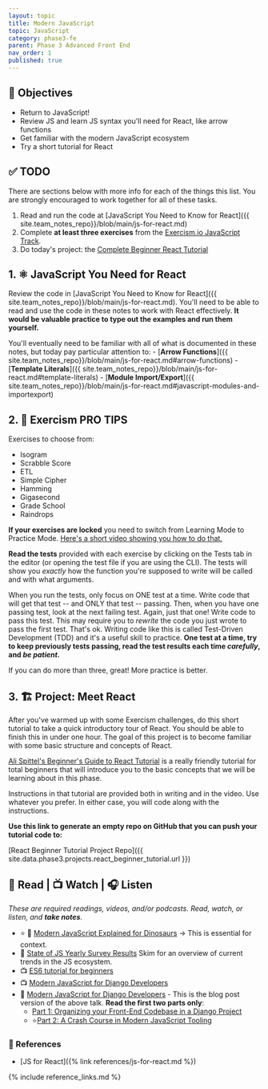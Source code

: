 ```yaml
---
layout: topic
title: Modern JavaScript
topic: JavaScript
category: phase3-fe
parent: Phase 3 Advanced Front End
nav_order: 1
published: true
---
```



## 🎯 Objectives

- Return to JavaScript!
- Review JS and learn JS syntax you'll need for React, like arrow functions
- Get familiar with the modern JavaScript ecosystem
- Try a short tutorial for React

## ✅ TODO

There are sections below with more info for each of the things this list. You are strongly encouraged to work together for all of these tasks.

1. Read and run the code at [JavaScript You Need to Know for React]({{ site.team_notes_repo}}/blob/main/js-for-react.md)
2. Complete **at least three exercises** from the [Exercism.io JavaScript Track](https://exercism.org/tracks/javascript). 
3. Do today's project: the [Complete Beginner React Tutorial](https://welearncode.com/beginners-guide-react-2020/)

## 1. ⚛️ JavaScript You Need for React 

Review the code in [JavaScript You Need to Know for React]({{ site.team_notes_repo}}/blob/main/js-for-react.md). You'll need to be able to read and use the code in these notes to work with React effectively. **It would be valuable practice to type out the examples and run them yourself.**

You'll eventually need to be familiar with all of what is documented in these notes, but today pay particular attention to:
     - [**Arrow Functions**]({{ site.team_notes_repo}}/blob/main/js-for-react.md#arrow-functions)
     - [**Template Literals**]({{ site.team_notes_repo}}/blob/main/js-for-react.md#template-literals)
     - [**Module Import/Export**]({{ site.team_notes_repo}}/blob/main/js-for-react.md#javascript-modules-and-importexport)

## 2. 💫 Exercism PRO TIPS

Exercises to choose from:

- Isogram
- Scrabble Score
- ETL
- Simple Cipher
- Hamming
- Gigasecond
- Grade School
- Raindrops

**If your exercises are locked** you need to switch from Learning Mode to Practice Mode. [Here's a short video showing you how to do that.](https://www.loom.com/share/ad7209af2267427889c98699f0694d11)

**Read the tests** provided with each exercise by clicking on the Tests tab in the editor (or opening the test file if you are using the CLI). The tests will show you _exactly_ how the function you're supposed to write will be called and with what arguments.

When you run the tests, only focus on ONE test at a time. Write code that will get that test -- and ONLY that test -- passing. Then, when you have one passing test, look at the next failing test. Again, just that one! Write code to pass this test. This may require you to _rewrite_ the code you just wrote to pass the first test. That's ok. Writing code like this is called Test-Driven Development (TDD) and it's a useful skill to practice. **One test at a time, try to keep previously tests passing, read the test results each time _carefully_, and _be patient_.**

If you can do more than three, great! More practice is better.

## 3. 🏗️ Project: Meet React

After you've warmed up with some Exercism challenges, do this short tutorial to take a quick introductory tour of React. You should be able to finish this in under one hour. The goal of this project is to become familiar with some basic structure and concepts of React.

[Ali Spittel's Beginner's Guide to React Tutorial](https://welearncode.com/beginners-guide-react-2020/) is a really friendly tutorial for total beginners that will introduce you to the basic concepts that we will be learning about in this phase.

Instructions in that tutorial are provided both in writing and in the video. Use whatever you prefer. In either case, you will code along with the instructions.

**Use this link to generate an empty repo on GitHub that you can push your tutorial code to:**

[React Beginner Tutorial Project Repo]({{ site.data.phase3.projects.react_beginner_tutorial.url }})

## 📖 Read | 📺 Watch | 🎧 Listen

_These are required readings, videos, and/or podcasts. Read, watch, or listen, and **take notes**._

- ⭐ 📖 [Modern JavaScript Explained for Dinosaurs](https://medium.com/the-node-js-collection/modern-javascript-explained-for-dinosaurs-f695e9747b70) -> This is essential for context.
- 📖 [State of JS Yearly Survey Results](https://stateofjs.com/en-US) Skim for an overview of current trends in the JS ecosystem.
- 📺 [ES6 tutorial for beginners](https://www.youtube.com/watch?v=WZQc7RUAg18)
- 📺 [Modern JavaScript for Django Developers](https://2021.djangocon.us/talks/modern-javascript-for-django-developers/)
- 📖 [Modern JavaScript for Django Developers](https://www.saaspegasus.com/guides/modern-javascript-for-django-developers/) - This is the blog post version of the above talk. **Read the first two parts only**:
    - [Part 1: Organizing your Front-End Codebase in a Django Project](https://www.saaspegasus.com/guides/modern-javascript-for-django-developers/client-server-architectures/)
    - ⭐[Part 2: A Crash Course in Modern JavaScript Tooling](https://www.saaspegasus.com/guides/modern-javascript-for-django-developers/javascript-tooling/)

### 🔖 References

- [JS for React]({% link references/js-for-react.md %})

{% include reference_links.md %}
